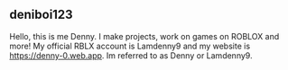 ## deniboi123
Hello, this is me Denny. I make projects, work on games on ROBLOX and more! My official RBLX account is Lamdenny9 and my website is https://denny-0.web.app. Im referred to as Denny or Lamdenny9.

